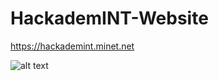 # HackademINT-Website

https://hackademint.minet.net

![alt text](https://hackademint.minet.net/images/pic01.jpg)
